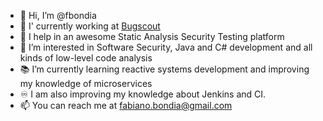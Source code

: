 - 👋 Hi, I’m @fbondia
- :microscope: I' currently working at [Bugscout](https://bugscout.io/)
- :lock_with_ink_pen: I help in an awesome Static Analysis Security Testing platform
- 👀 I’m interested in Software Security, Java and C# development and all kinds of low-level code analysis
- :books: I’m currently learning reactive systems development and improving my knowledge of microservices
- :infinity: I am also improving my knowledge about Jenkins and CI.
- 📫 You can reach me at fabiano.bondia@gmail.com

<!---
fbondia/fbondia is a ✨ special ✨ repository because its `README.md` (this file) appears on your GitHub profile.
You can click the Preview link to take a look at your changes.
--->
